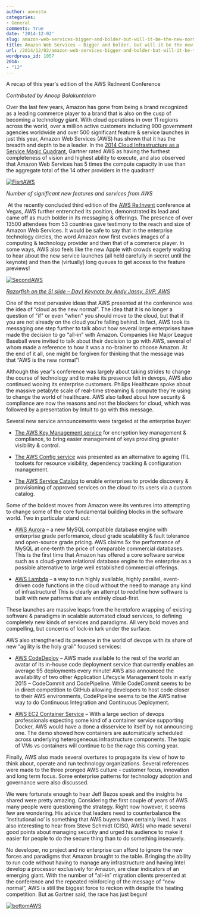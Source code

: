 ```yaml
---
author: aonesto
categories:
- General
comments: true
date: '2014-12-02'
slug: amazon-web-services-bigger-and-bolder-but-will-it-be-the-new-normal
title: Amazon Web Services – Bigger and bolder, but will it be the new normal?
url: /2014/12/02/amazon-web-services-bigger-and-bolder-but-will-it-be-the-new-normal/index.html
wordpress_id: 1057
2014:
- "12"
---
```



A recap of this year's edition of the AWS Re:Invent Conference

_Contributed by Anoop Balakuntalam_

Over the last few years, Amazon has gone from being a brand recognized as a leading commerce player to a brand that is also on the cusp of becoming a technology giant. With cloud operations in over 11 regions across the world, over a million active customers including 900 government agencies worldwide and over 500 significant feature & service launches in just this year, Amazon Web Services (AWS) has shown that it has the breadth and depth to be a leader. In the [2014 Cloud Infrastructure as a Service Magic Quadrant](http://www.gartner.com/technology/reprints.do?id=1-1UKQQA6&ct=140528&st=sb), Gartner rated AWS as having the furthest completeness of vision and highest ability to execute, and also observed that Amazon Web Services has 5 times the compute capacity in use than the aggregate total of the 14 other providers in the quadrant!

[![FisrtAWS](/uploads/2014/12/FisrtAWS-300x164.png)](/uploads/2014/12/FisrtAWS.png)


_Number of significant new features and services from AWS_


 At the recently concluded third edition of the [AWS Re:Invent](https://reinvent.awsevents.com/) conference at Vegas, AWS further entrenched its position, demonstrated its lead and came off as much bolder in its messaging & offerings. The presence of over 13500 attendees from 53 countries gave testimony to the reach and size of Amazon Web Services. It would be safe to say that in the enterprise technology circles, the word Amazon now first evokes images of a computing & technology provider and then that of a commerce player. In some ways, AWS also feels like the new Apple with crowds eagerly waiting to hear about the new service launches (all held carefully in secret until the keynote) and then the (virtually) long queues to get access to the feature previews!

[![SecondAWS](/uploads/2014/12/SecondAWS-300x164.png)](/uploads/2014/12/SecondAWS.png)


[_Razorfish on the SI slide – Day1 Keynote by Andy Jassy, SVP, AWS_](https://www.youtube.com/watch?v=wApMDQFvNio)


One of the most pervasive ideas that AWS presented at the conference was the idea of “cloud as the new normal”. The idea that it is no longer a question of "if" or even "when" you should move to the cloud, but that if you are not already on the cloud you're falling behind. In fact, AWS took its messaging one step further to talk about how several large enterprises have made the decision to go “all-in” with Amazon. Companies like Major League Baseball were invited to talk about their decision to go with AWS, several of whom made a reference to how it was a no-brainer to choose Amazon. At the end of it all, one might be forgiven for thinking that the message was that “AWS is the new normal”!

Although this year's conference was largely about taking strides to change the course of technology and to make its presence felt in devops, AWS also continued wooing its enterprise customers. Philips Healthcare spoke about the massive petabyte scale of real-time streaming & compute they're using to change the world of healthcare. AWS also talked about how security & compliance are now the reasons and not the blockers for cloud, which was followed by a presentation by Intuit to go with this message.

Several new service announcements were targeted at the enterprise buyer:



	
  * [The AWS Key Management service](http://aws.amazon.com/kms/) for encryption key management & compliance, to bring easier management of keys providing greater visibility & control.

	
  * [The AWS Config service](http://aws.amazon.com/config/) was presented as an alternative to ageing ITIL toolsets for resource visibility, dependency tracking & configuration management.

	
  * [The AWS Service Catalog](http://aws.amazon.com/servicecatalog/) to enable enterprises to provide discovery & provisioning of approved services on the cloud to its users via a custom catalog.


Some of the boldest moves from Amazon were its ventures into attempting to change some of the core fundamental building blocks in the software world. Two in particular stand out:

	
  * [AWS Aurora](http://aws.amazon.com/rds/aurora/) – a new MySQL compatible database engine with enterprise grade performance, cloud grade scalability & fault tolerance and open-source grade pricing. AWS claims 5x the performance of MySQL at one-tenth the price of comparable commercial databases. This is the first time that Amazon has offered a core software service such as a cloud-grown relational database engine to the enterprise as a possible alternative to large well established commercial offerings.

	
  * [AWS Lambda](http://aws.amazon.com/lambda/) – a way to run highly available, highly parallel, event-driven code functions in the cloud without the need to manage any kind of infrastructure! This is clearly an attempt to redefine how software is built with new patterns that are entirely cloud-first.


These launches are massive leaps from the heretofore wrapping of existing software & paradigms in scalable automated cloud services, to defining completely new kinds of services and paradigms. All very bold moves and compelling, but concerns of lock-in lurk under the surface.

AWS also strengthened its presence in the world of devops with its share of new “agility is the holy grail” focused services:

	
  * [AWS CodeDeploy](http://aws.amazon.com/codedeploy/) – AWS made available to the rest of the world an avatar of its in-house code deployment service that currently enables an average 95 deployments every minute! AWS also announced the availability of two other Application Lifecycle Management tools in early 2015 – CodeCommit and CodePipeline. While CodeCommit seems to be in direct competition to GitHub allowing developers to host code closer to their AWS environments, CodePipeline seems to be the AWS native way to do Continuous Integration and Continuous Deployment.

	
  * [AWS EC2 Container Service](http://aws.amazon.com/ecs/) – With a large section of devops professionals expecting some kind of a container service supporting Docker, AWS would have a done a disservice to itself by not announcing one. The demo showed how containers are automatically scheduled across underlying heterogeneous infrastructure components. The topic of VMs vs containers will continue to be the rage this coming year.


Finally, AWS also made several overtures to propagate its view of how to think about, operate and run technology organizations. Several references were made to the three pronged AWS culture - customer focus, innovation and long term focus. Some enterprise patterns for technology adoption and governance were also discussed.

We were fortunate enough to hear Jeff Bezos speak and the insights he shared were pretty amazing. Considering the first couple of years of AWS many people were questioning the strategy. Right now however, it seems few are wondering. His advice that leaders need to counterbalance the ‘institutional no’ is something that AWS buyers have certainly lived. It was also interesting to hear from Steve Schmidt (CISO, AWS) who made several good points about managing security and urged his audience to make it easier for people to do the secure thing than to do something insecurely.

No developer, no project and no enterprise can afford to ignore the new forces and paradigms that Amazon brought to the table. Bringing the ability to run code without having to manage any infrastructure and having Intel develop a processor exclusively for Amazon, are clear indicators of an emerging giant. With the number of “all-in” migration clients presented at the conference and the repeated reinforcing of the message of “new normal”, AWS is still the biggest force to reckon with despite the heating competition. But as Gartner said, the race has just begun!

[![bottomAWS](/uploads/2014/12/bottomAWS-300x60.png)](/uploads/2014/12/bottomAWS.png)
